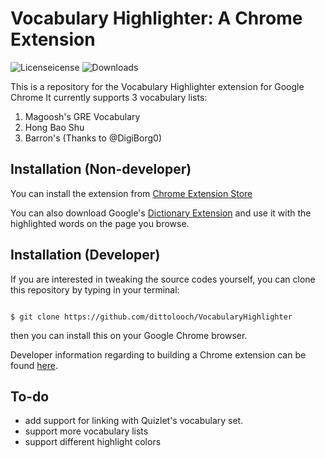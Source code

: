 # Vocabulary Highlighter: A Chrome Extension


![Licenseicense](https://img.shields.io/pypi/l/ruten-crawler.svg)
![Downloads](https://img.shields.io/chrome-web-store/users/pajikbgjooomggbhdalmlgiimicopmdi)


This is a repository for the Vocabulary Highlighter extension for Google Chrome
It currently supports 3 vocabulary lists:

1. Magoosh's GRE Vocabulary
2. Hong Bao Shu
3. Barron's (Thanks to @DigiBorg0)

## Installation (Non-developer)

You can install the extension from [Chrome Extension Store](https://chrome.google.com/webstore/detail/vocabulary-highlighter/pajikbgjooomggbhdalmlgiimicopmdi)

You can also download Google's [Dictionary Extension](https://chrome.google.com/webstore/detail/google-dictionary-by-goog/mgijmajocgfcbeboacabfgobmjgjcoja) and use it with the highlighted words on the page you browse.

## Installation (Developer)
If you are interested in tweaking the source codes yourself, you can clone this repository by typing in your terminal:

```

$ git clone https://github.com/dittolooch/VocabularyHighlighter

```
then you can install this on your Google Chrome browser.

Developer information regarding to building a Chrome extension can be found [here](https://developer.chrome.com/extensions/getstarted).


## To-do

* add support for linking with Quizlet's vocabulary set.
* support more vocabulary lists
* support different highlight colors



